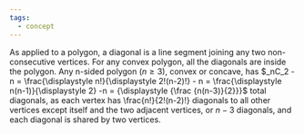 ```yaml
---
tags:
  - concept
---
```

As applied to a polygon, a diagonal is a line segment joining any two non-consecutive vertices. For any convex polygon, all the diagonals are inside the polygon. Any n-sided polygon ($n \geq 3$), convex or concave, has $_nC_2 - n = \frac{\displaystyle n!}{\displaystyle 2!(n-2)!} - n = \frac{\displaystyle n(n-1)}{\displaystyle 2} -n = {\displaystyle {\frac {n(n-3)}{2}}}$ total diagonals, as each vertex has \frac{n!}{2!(n-2)!} diagonals to all other vertices except itself and the two adjacent vertices, or $n − 3$ diagonals, and each diagonal is shared by two vertices.


